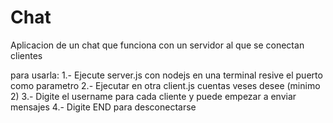# Chat
Aplicacion de un chat que funciona con un servidor al que se conectan clientes

para usarla:
  1.- Ejecute server.js con nodejs en una terminal resive el puerto como parametro
  2.- Ejecutar en otra client.js cuentas veses desee (minimo 2) 
  3.- Digite el username para cada cliente y puede empezar a enviar mensajes
  4.- Digite END para desconectarse
